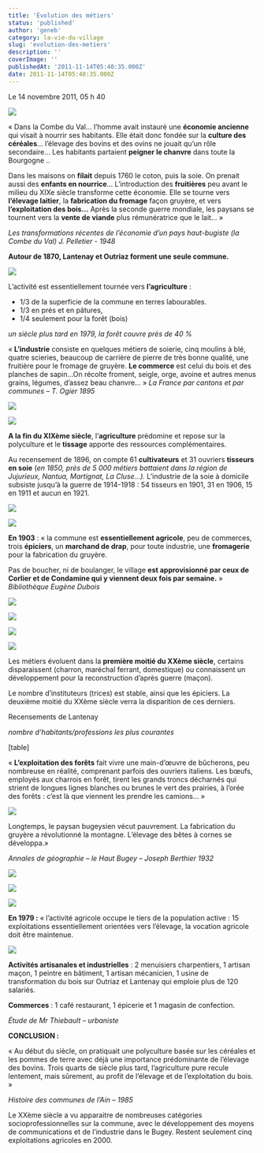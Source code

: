 ```yaml
---
title: 'Évolution des métiers'
status: 'published'
author: 'geneb'
category: la-vie-du-village
slug: 'evolution-des-metiers'
description: ''
coverImage: ''
publishedAt: '2011-11-14T05:40:35.000Z'
date: 2011-11-14T05:40:35.000Z
---
```


Le 14 novembre 2011, 05 h 40


![](/img/beguelins/Windows-Live-Writer/390a05e84d25_EE1A/clip_image002_2.jpg)

« Dans la Combe du Val… l’homme avait instauré une **économie ancienne** qui visait à nourrir ses habitants. Elle était donc fondée sur la **culture des céréales**… l’élevage des bovins et des ovins ne jouait qu’un rôle secondaire… Les habitants partaient **peigner le chanvre** dans toute la Bourgogne ..

Dans les maisons on **filait** depuis 1760 le coton, puis la soie. On prenait aussi des **enfants en nourrice**… L’introduction des **fruitières** peu avant le milieu du XIXe siècle transforme cette économie. Elle se tourne vers **l’élevage laitier**, la **fabrication du fromage** façon gruyère, et vers **l’exploitation des bois…** Après la seconde guerre mondiale, les paysans se tournent vers la **vente de viande** plus rémunératrice que le lait… »

*Les transformations récentes de l’économie d’un pays haut-bugiste (la Combe du Val)  J. Pelletier - 1948*

**Autour de 1870, Lantenay et Outriaz forment une seule commune.**

![](/img/beguelins/Windows-Live-Writer/390a05e84d25_EE1A/clip_image004_2.gif)

L’activité est essentiellement tournée vers **l’agriculture** :

- 1/3 de la superficie de la commune en terres labourables.
- 1/3 en prés et en pâtures,
- 1/4 seulement pour  la forêt (bois)

*un siècle plus tard en 1979, la forêt couvre près de 40 %*

« **L’industrie** consiste en quelques métiers de soierie, cinq moulins à blé, quatre scieries, beaucoup de carrière de pierre de très bonne qualité, une fruitière pour le fromage de gruyère. **Le commerce** est celui du bois et des planches de sapin…On récolte froment, seigle, orge, avoine et autres menus grains, légumes, d’assez beau chanvre…  » *La France par cantons et par communes – T. Ogier 1895*


![](/img/beguelins/Windows-Live-Writer/390a05e84d25_EE1A/clip_image006_2.jpg)


![](/img/beguelins/Windows-Live-Writer/390a05e84d25_EE1A/clip_image008_2.jpg)

**A la fin du XIXème siècle**, l’**agriculture** prédomine et repose sur la polyculture et le **tissage** apporte des ressources complémentaires.

Au recensement de 1896, on compte 61 **cultivateurs** et 31 ouvriers **tisseurs en soie** (*en 1850, près de 5 000 métiers battaient dans la région de Jujurieux, Nantua, Martignat, La Cluse…).* L’industrie de la soie à domicile subsiste jusqu’à la guerre de 1914-1918 : 54 tisseurs en 1901, 31 en 1906, 15 en 1911 et aucun en 1921.




![](/img/beguelins/Windows-Live-Writer/390a05e84d25_EE1A/clip_image010_2.jpg)


![](/img/beguelins/Windows-Live-Writer/390a05e84d25_EE1A/clip_image012_2.jpg)

**En 1903** : « la commune est **essentiellement agricole**, peu de commerces, trois **épiciers**,
un **marchand de drap**, pour toute industrie, une **fromagerie** pour la fabrication du gruyère.

Pas de boucher, ni de boulanger, le village **est approvisionné par ceux de Corlier et de Condamine
qui y viennent deux fois par semaine.** »
*Bibliothèque Eugène Dubois*

![](/img/beguelins/Windows-Live-Writer/390a05e84d25_EE1A/clip_image014_2.jpg)


![](/img/beguelins/Windows-Live-Writer/390a05e84d25_EE1A/clip_image018_2.jpg)


![](/img/beguelins/Windows-Live-Writer/390a05e84d25_EE1A/clip_image014_2.jpg)


![](/img/beguelins/Windows-Live-Writer/390a05e84d25_EE1A/clip_image016_2.jpg)

Les métiers évoluent dans la **première moitié du XXème siècle**, certains disparaissent (charron, maréchal ferrant, domestique) ou connaissent un développement pour la reconstruction d’après guerre (maçon).

Le nombre d’instituteurs (trices) est stable, ainsi que les épiciers. La deuxième moitié du XXème siècle verra la disparition de ces derniers.

Recensements de Lantenay

 *nombre d’habitants/professions les plus courantes*

[table]

« **L’exploitation des forêts** fait vivre une main-d’œuvre de bûcherons, peu nombreuse en réalité, comprenant parfois des ouvriers italiens. Les bœufs, employés aux charrois en forêt, tirent les grands troncs décharnés qui strient de longues lignes blanches ou brunes le vert des prairies, à l’orée des forêts : c’est là que viennent les prendre les camions… »


![](/img/beguelins/Windows-Live-Writer/390a05e84d25_EE1A/numerisation0001_2.jpg)

Longtemps, le paysan bugeysien vécut pauvrement. La fabrication du gruyère a révolutionné la montagne. L’élevage des bêtes à cornes se développa.»

*Annales de géographie – le Haut Bugey – Joseph Berthier 1932*


![](/img/beguelins/Windows-Live-Writer/390a05e84d25_EE1A/clip_image022_2.jpg)


![](/img/beguelins/Windows-Live-Writer/390a05e84d25_EE1A/clip_image026_2.gif)


![](/img/beguelins/Windows-Live-Writer/390a05e84d25_EE1A/numerisation0002_2.jpg)

**En 1979 :** « l’activité agricole occupe le tiers de la population active : 15 exploitations essentiellement orientées vers l’élevage, la vocation agricole doit être maintenue.


![](/img/beguelins/Windows-Live-Writer/390a05e84d25_EE1A/clip_image028_2.jpg)

**Activités artisanales et industrielles** : 2 menuisiers charpentiers, 1 artisan maçon, 1 peintre en bâtiment, 1 artisan mécanicien, 1 usine de transformation du bois sur Outriaz et Lantenay qui emploie plus de 120 salariés.

**Commerces** : 1 café restaurant, 1 épicerie et 1 magasin de confection.

*Étude de Mr Thiebault – urbaniste*

**CONCLUSION :**

« Au début du siècle, on pratiquait une polyculture basée sur les céréales et les pommes de terre avec déjà une importance prédominante de l’élevage des bovins. Trois quarts de siècle plus tard, l’agriculture pure recule lentement, mais sûrement, au profit de l’élevage et de l’exploitation du bois. »

*Histoire des communes de l’Ain – 1985*

Le XXème siècle a vu apparaitre de nombreuses catégories socioprofessionnelles sur la commune, avec le développement des moyens de communications et de l’industrie dans le Bugey. Restent seulement cinq exploitations agricoles en 2000.
